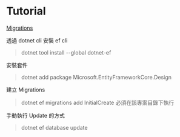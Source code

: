 # Tutorial

[Migrations](https://docs.microsoft.com/zh-tw/ef/core/managing-schemas/migrations/)

透過 dotnet cli 安裝 ef cli

> dotnet tool install --global dotnet-ef

安裝套件

> dotnet add package Microsoft.EntityFrameworkCore.Design

建立 Migrations

> dotnet ef migrations add InitialCreate
> 必須在該專案目錄下執行

手動執行 Update 的方式

> dotnet ef database update
